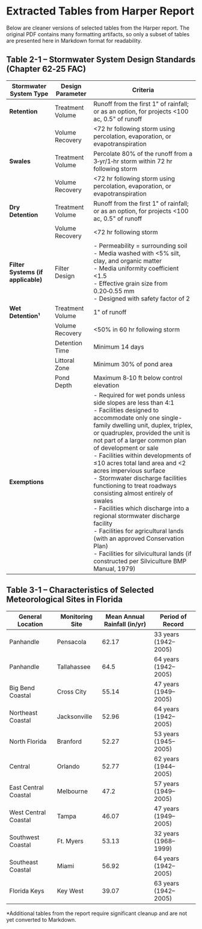 # Extracted Tables from Harper Report

Below are cleaner versions of selected tables from the Harper report. The
original PDF contains many formatting artifacts, so only a subset of
tables are presented here in Markdown format for readability.

## Table 2-1 – Stormwater System Design Standards (Chapter 62‑25 FAC)


| Stormwater System Type | Design Parameter | Criteria |
|------------------------|-----------------|---------|
| **Retention** | Treatment Volume | Runoff from the first 1" of rainfall; or as an option, for projects <100 ac, 0.5" of runoff |
| | Volume Recovery | <72 hr following storm using percolation, evaporation, or evapotranspiration |
| **Swales** | Treatment Volume | Percolate 80% of the runoff from a 3‑yr/1‑hr storm within 72 hr following storm |
| | Volume Recovery | <72 hr following storm using percolation, evaporation, or evapotranspiration |
| **Dry Detention** | Treatment Volume | Runoff from the first 1" of rainfall; or as an option, for projects <100 ac, 0.5" of runoff |
| | Volume Recovery | <72 hr following storm |
| **Filter Systems (if applicable)** | Filter Design | - Permeability = surrounding soil <br> - Media washed with <5% silt, clay, and organic matter <br> - Media uniformity coefficient <1.5 <br> - Effective grain size from 0.20‑0.55 mm <br> - Designed with safety factor of 2 |
| **Wet Detention¹** | Treatment Volume | 1" of runoff |
| | Volume Recovery | <50% in 60 hr following storm |
| | Detention Time | Minimum 14 days |
| | Littoral Zone | Minimum 30% of pond area |
| | Pond Depth | Maximum 8‑10 ft below control elevation |
| **Exemptions** |  | - Required for wet ponds unless side slopes are less than 4:1 <br> - Facilities designed to accommodate only one single-family dwelling unit, duplex, triplex, or quadruplex, provided the unit is not part of a larger common plan of development or sale <br> - Facilities within developments of ≤10 acres total land area and <2 acres impervious surface <br> - Stormwater discharge facilities functioning to treat roadways consisting almost entirely of swales <br> - Facilities which discharge into a regional stormwater discharge facility <br> - Facilities for agricultural lands (with an approved Conservation Plan) <br> - Facilities for silvicultural lands (if constructed per Silviculture BMP Manual, 1979) |
## Table 3-1 – Characteristics of Selected Meteorological Sites in Florida

| General Location | Monitoring Site | Mean Annual Rainfall (in/yr) | Period of Record |
|-----------------|-----------------|------------------------------|-----------------|
| Panhandle | Pensacola | 62.17 | 33 years (1942–2005) |
| Panhandle | Tallahassee | 64.5 | 64 years (1942–2005) |
| Big Bend Coastal | Cross City | 55.14 | 47 years (1949–2005) |
| Northeast Coastal | Jacksonville | 52.96 | 64 years (1942–2005) |
| North Florida | Branford | 52.27 | 53 years (1945–2005) |
| Central | Orlando | 52.77 | 62 years (1944–2005) |
| East Central Coastal | Melbourne | 47.2 | 57 years (1949–2005) |
| West Central Coastal | Tampa | 46.07 | 47 years (1949–2005) |
| Southwest Coastal | Ft. Myers | 53.13 | 32 years (1968–1999) |
| Southeast Coastal | Miami | 56.92 | 64 years (1942–2005) |
| Florida Keys | Key West | 39.07 | 63 years (1942–2005) |

*Additional tables from the report require significant cleanup and are not yet converted to Markdown.